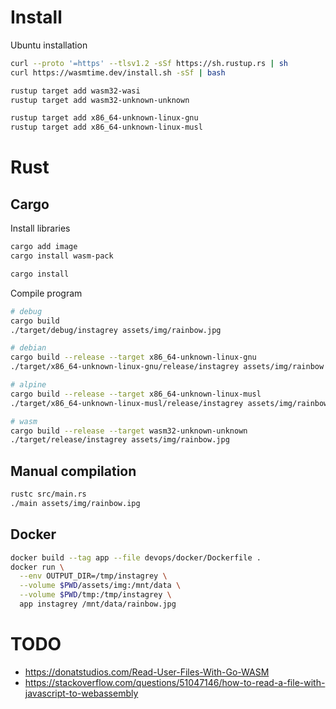 # Install

Ubuntu installation

```bash
curl --proto '=https' --tlsv1.2 -sSf https://sh.rustup.rs | sh
curl https://wasmtime.dev/install.sh -sSf | bash

rustup target add wasm32-wasi
rustup target add wasm32-unknown-unknown

rustup target add x86_64-unknown-linux-gnu
rustup target add x86_64-unknown-linux-musl
```

# Rust

## Cargo

Install libraries

```bash
cargo add image
cargo install wasm-pack

cargo install
```

Compile program

```bash
# debug
cargo build
./target/debug/instagrey assets/img/rainbow.jpg

# debian
cargo build --release --target x86_64-unknown-linux-gnu
./target/x86_64-unknown-linux-gnu/release/instagrey assets/img/rainbow.jpg

# alpine
cargo build --release --target x86_64-unknown-linux-musl
./target/x86_64-unknown-linux-musl/release/instagrey assets/img/rainbow.jpg

# wasm
cargo build --release --target wasm32-unknown-unknown
./target/release/instagrey assets/img/rainbow.jpg
```

## Manual compilation

```bash
rustc src/main.rs
./main assets/img/rainbow.ipg
```

## Docker

```bash
docker build --tag app --file devops/docker/Dockerfile .
docker run \
  --env OUTPUT_DIR=/tmp/instagrey \
  --volume $PWD/assets/img:/mnt/data \
  --volume $PWD/tmp:/tmp/instagrey \
  app instagrey /mnt/data/rainbow.jpg
```

# TODO

- https://donatstudios.com/Read-User-Files-With-Go-WASM
- https://stackoverflow.com/questions/51047146/how-to-read-a-file-with-javascript-to-webassembly
